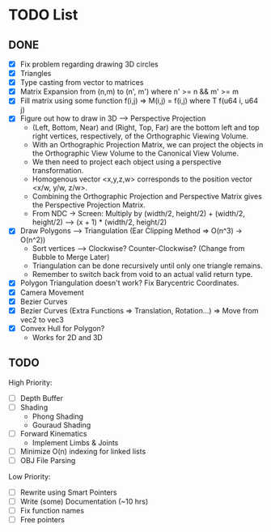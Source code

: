 # TODO List

## DONE
- [x] Fix problem regarding drawing 3D circles 
- [x] Triangles 
- [x] Type casting from vector to matrices 
- [x] Matrix Expansion from (n,m) to (n', m') where n' >= n && m' >= m 
- [x] Fill matrix using some function f(i,j) => M(i,j) = f(i,j) where T f(u64 i, u64 j) 
- [x] Figure out how to draw in 3D --> Perspective Projection 
    - (Left, Bottom, Near) and (Right, Top, Far) are the bottom left and top right vertices, respectively, of the Orthographic Viewing Volume.
    - With an Orthographic Projection Matrix, we can project the objects in the Orthographic View Volume to the Canonical View Volume.
    - We then need to project each object using a perspective transformation.
    - Homogenous vector <x,y,z,w> corresponds to the position vector <x/w, y/w, z/w>.
    - Combining the Orthographic Projection and Perspective Matrix gives the Perspective Projection Matrix.
    - From NDC -> Screen: Multiply by (width/2, height/2) + (width/2, height/2) --> (x + 1) * (width/2, height/2)
- [x] Draw Polygons --> Triangulation (Ear Clipping Method => O(n^3) -> O(n^2)) 
    - Sort vertices --> Clockwise? Counter-Clockwise? (Change from Bubble to Merge Later)
    - Triangulation can be done recursively until only one triangle remains.
    - Remember to switch back from void to an actual valid return type.
- [x] Polygon Triangulation doesn't work? Fix Barycentric Coordinates. 
- [x] Camera Movement 
- [x] Bezier Curves 
- [x] Bezier Curves (Extra Functions => Translation, Rotation...) => Move from vec2 to vec3 
- [x] Convex Hull for Polygon? 
	- Works for 2D and 3D

## TODO
High Priority:
- [ ] Depth Buffer
- [ ] Shading
	- Phong Shading
	- Gouraud Shading
- [ ] Forward Kinematics
    - Implement Limbs & Joints
- [ ] Minimize O(n) indexing for linked lists
- [ ] OBJ File Parsing

Low Priority:
- [ ] Rewrite using Smart Pointers
- [ ] Write (some) Documentation (~10 hrs)
- [ ] Fix function names
- [ ] Free pointers

